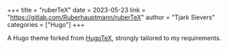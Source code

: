 +++
title = "ruberTeX"
date = 2023-05-23
link = "https://gitlab.com/Ruberhauptmann/ruberTeX"
author = "Tjark Sievers"
categories = ["Hugo"]
+++

A Hugo theme forked from [HugoTeX](https://github.com/kaisugi/HugoTeX), strongly tailored to my requirements.